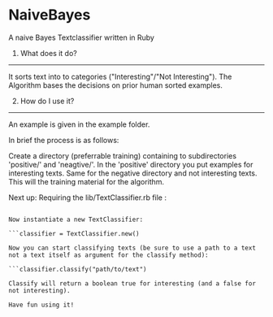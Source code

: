 # NaiveBayes
A naive Bayes Textclassifier written in Ruby

1. What does it do?
----

It sorts text into to categories ("Interesting"/"Not Interesting").
The Algorithm bases the decisions on prior human sorted examples.

2. How do I use it?
----

An example is given in the example folder.

In brief the process is as follows:

Create a directory (preferrable training) containing to subdirectories 'positive/' and 'neagtive/'.
In the 'positive' directory you put examples for interesting texts. Same for the negative directory and not interesting texts. This will the training material for the algorithm.

Next up: Requiring the lib/TextClassifier.rb file :

```require_relative 'lib/TextClassifier.rb'

Now instantiate a new TextClassifier:

```classifier = TextClassifier.new()

Now you can start classifying texts (be sure to use a path to a text not a text itself as argument for the classify method):

```classifier.classify("path/to/text")

Classify will return a boolean true for interesting (and a false for not interesting).

Have fun using it!
